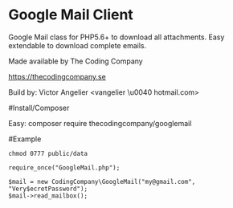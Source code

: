 # Google Mail Client

Google Mail class for PHP5.6+ to download all attachments. Easy extendable to download complete emails.

Made available by The Coding Company

https://thecodingcompany.se

Build by:  Victor Angelier <vangelier \u0040 hotmail.com>

#Install/Composer

Easy:  composer require thecodingcompany/googlemail

#Example
```
chmod 0777 public/data

require_once("GoogleMail.php");

$mail = new CodingCompany\GoogleMail("my@gmail.com", "Very$ecretPassword");
$mail->read_mailbox();

```
